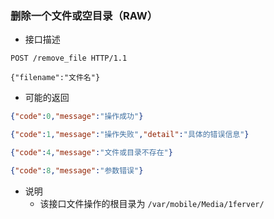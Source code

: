 ### 删除一个文件或空目录（RAW）

- 接口描述

```
POST /remove_file HTTP/1.1

{"filename":"文件名"}
```

- 可能的返回

```json
{"code":0,"message":"操作成功"}
```
```json
{"code":1,"message":"操作失败","detail":"具体的错误信息"}
```
```json
{"code":4,"message":"文件或目录不存在"}
```
```json
{"code":8,"message":"参数错误"}
```

- 说明
    - 该接口文件操作的根目录为 ```/var/mobile/Media/1ferver/```

